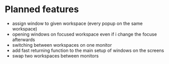
# Planned features
- assign window to given workspace (every popup on the same workspace)
- opening windows on focused workspace even if i change the focuse afterwards
- switching between workspaces on one monitor
- add fast returning function to the main setup of windows on the screens
- swap two workspaces between monitors
